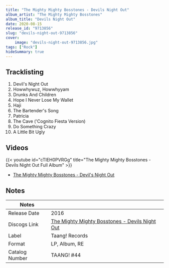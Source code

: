 ```yaml
---
title: "The Mighty Mighty Bosstones - Devils Night Out"
album_artist: "The Mighty Mighty Bosstones"
album_title: "Devils Night Out"
date: 2020-08-15
release_id: "9713856"
slug: "devils-night-out-9713856"
cover:
    image: "devils-night-out-9713856.jpg"
tags: ["Rock"]
hideSummary: true
---
```


## Tracklisting
1. Devil's Night Out
2. Howwhywuz, Howwhyyam
3. Drunks And Children
4. Hope I Never Lose My Wallet
5. Haji
6. The Bartender's Song
7. Patricia
8. The Cave ('Cognito Fiesta Version)
9. Do Something Crazy
10. A Little Bit Ugly

## Videos
{{< youtube id="cTIEH0PVRGg" title="The Mighty Mighty Bosstones  - Devils Night Out Full Album" >}}
- [The Mighty Mighty Bosstones - Devil's Night Out](https://www.youtube.com/watch?v=kyj-R97vj-U)

## Notes

| Notes          |             |
| ---------------| ----------- |
| Release Date   | 2016 |
| Discogs Link   | [The Mighty Mighty Bosstones - Devils Night Out](https://www.discogs.com/release/9713856) |
| Label          | Taang! Records |
| Format         | LP, Album, RE |
| Catalog Number | TAANG! #44 |

